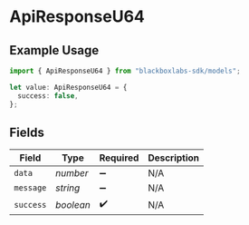 # ApiResponseU64

## Example Usage

```typescript
import { ApiResponseU64 } from "blackboxlabs-sdk/models";

let value: ApiResponseU64 = {
  success: false,
};
```

## Fields

| Field              | Type               | Required           | Description        |
| ------------------ | ------------------ | ------------------ | ------------------ |
| `data`             | *number*           | :heavy_minus_sign: | N/A                |
| `message`          | *string*           | :heavy_minus_sign: | N/A                |
| `success`          | *boolean*          | :heavy_check_mark: | N/A                |